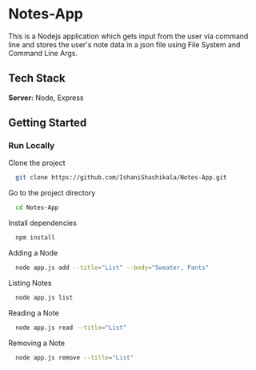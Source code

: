 # Notes-App

This is a Nodejs application which gets input from the user via command line and stores the user's note data in a json file using File System and Command Line Args.

## Tech Stack

**Server:** Node, Express

## Getting Started
### Run Locally

Clone the project

```bash
  git clone https://github.com/IshaniShashikala/Notes-App.git
```

Go to the project directory

```bash
  cd Notes-App
```

Install dependencies

```bash
  npm install
```

Adding a Node 

```bash
  node app.js add --title="List" --body="Sweater, Pants"
```
Listing Notes

```bash
  node app.js list
```

Reading a Note

```bash
  node app.js read --title="List"
```

Removing a Note

```bash
  node app.js remove --title="List"
```
